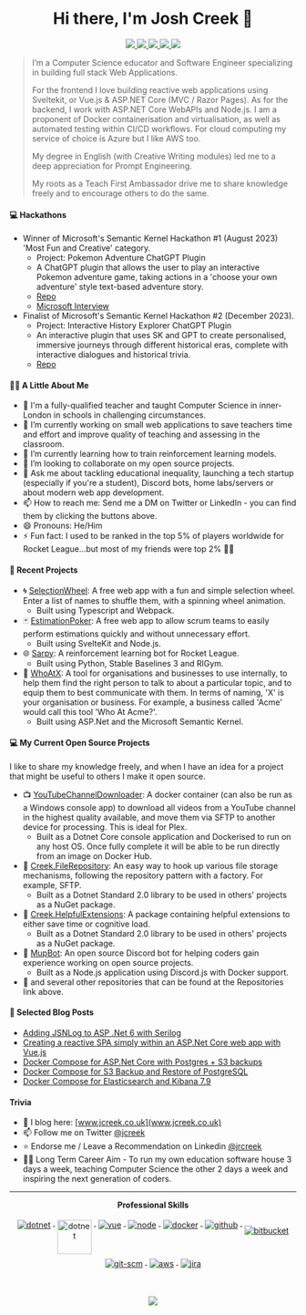 <h1 align="center">Hi there, I'm Josh Creek 👋</h1>

<p align="center"> 
 <a href="https://twitter.com/jcreek23" alt="Josh's Twitter">
   <img src="https://img.shields.io/badge/-@jcreek23-%231DA1F2?style=flat-square&logo=twitter&logoColor=ffffff" />
 </a>
 <a href="https://github.com/jcreek" alt="Josh's Github">
   <img src="https://img.shields.io/badge/-@jcreek-%23181717?style=flat-square&logo=github" />
 </a>
 <a href="https://www.linkedin.com/in/jrcreek" alt="Josh's LinkedIn">
   <img src="https://img.shields.io/badge/-jrcreek-blue?style=flat-square&logo=Linkedin&logoColor=white&link=https://www.linkedin.com/in/jrcreek" />
 </a>
 <a href="https://www.jcreek.co.uk/" alt="Josh's Blog">
   <img src="https://img.shields.io/badge/jcreek.co.uk-brightgreen?style=flat-square" />
 </a>
 <a>
   <img src="https://komarev.com/ghpvc/?username=jcreek&color=blueviolet&style=flat-square" />
 </a>
</p>

> I’m a Computer Science educator and Software Engineer specializing in building full stack Web Applications.
> 
> For the frontend I love building reactive web applications using Sveltekit, or Vue.js & ASP.NET Core (MVC / Razor Pages). As for the backend, I work with ASP.NET Core WebAPIs and Node.js. I am a proponent of Docker containerisation and virtualisation, as well as automated testing within CI/CD workflows. For cloud computing my service of choice is Azure but I like AWS too.
>
> My degree in English (with Creative Writing modules) led me to a deep appreciation for Prompt Engineering.
>
> My roots as a Teach First Ambassador drive me to share knowledge freely and to encourage others to do the same.

#### 💻 Hackathons

- Winner of Microsoft's Semantic Kernel Hackathon #1 (August 2023) 'Most Fun and Creative' category.
  - Project: Pokemon Adventure ChatGPT Plugin
  - A ChatGPT plugin that allows the user to play an interactive Pokemon adventure game, taking actions in a 'choose your own adventure' style text-based adventure story.
  - [Repo](https://github.com/jcreek/PokemonAdventureChatGPTPlugin)
  - [Microsoft Interview](https://www.youtube.com/watch?v=C-UhdzCwfhY)
  <!-- - [Interview backup](https://www.youtube.com/watch?v=o6QmmIG7QJc) -->
- Finalist of Microsoft's Semantic Kernel Hackathon #2 (December 2023).
  - Project: Interactive History Explorer ChatGPT Plugin
  - An interactive plugin that uses SK and GPT to create personalised, immersive journeys through different historical eras, complete with interactive dialogues and historical trivia.
  - [Repo](https://github.com/jcreek/HistoryExplorerChatGPTPlugin)
  <!-- - [Microsoft Blog Post]() -->

#### 👨‍🏫 A Little About Me

- 📜 I'm a fully-qualified teacher and taught Computer Science in inner-London in schools in challenging circumstances.
- 🔭 I’m currently working on small web applications to save teachers time and effort and improve quality of teaching and assessing in the classroom.
- 🌱 I’m currently learning how to train reinforcement learning models.
- 👯 I’m looking to collaborate on my open source projects.
- 💬 Ask me about tackling educational inequality, launching a tech startup (especially if you're a student), Discord bots, home labs/servers or about modern web app development.
- 📫 How to reach me: Send me a DM on Twitter or LinkedIn - you can find them by clicking the buttons above.
- 😄 Pronouns: He/Him
- ⚡ Fun fact: I used to be ranked in the top 5% of players worldwide for Rocket League...but most of my friends were top 2% 🤦‍♂️
<!-- - 🤔 I’m looking for help with ... -->

#### 🚀 Recent Projects

- 🌀 [SelectionWheel](https://github.com/jcreek/SelectionWheel): A free web app with a fun and simple selection wheel. Enter a list of names to shuffle them, with a spinning wheel animation.
  - Built using Typescript and Webpack.
- 🃏 [EstimationPoker](https://github.com/jcreek/EstimationPoker): A free web app to allow scrum teams to easily perform estimations quickly and without unnecessary effort.
  - Built using SvelteKit and Node.js.
- 🌐 [Sarpy](https://github.com/jcreek/Sarpy): A reinforcement learning bot for Rocket League.
  - Built using Python, Stable Baselines 3 and RlGym.
- 🧐 [WhoAtX](https://github.com/jcreek/WhoAtX): A tool for organisations and businesses to use internally, to help them find the right person to talk to about a particular topic, and to equip them to best communicate with them. In terms of naming, 'X' is your organisation or business. For example, a business called 'Acme' would call this tool 'Who At Acme?'.
  - Built using ASP.Net and the Microsoft Semantic Kernel.

#### 💻 My Current Open Source Projects

I like to share my knowledge freely, and when I have an idea for a project that might be useful to others I make it open source.

- 📺 [YouTubeChannelDownloader](https://github.com/jcreek/YouTubeChannelDownloader): A docker container (can also be run as a Windows console app) to download all videos from a YouTube channel in the highest quality available, and move them via SFTP to another device for processing. This is ideal for Plex.
  - Built as a Dotnet Core console application and Dockerised to run on any host OS. Once fully complete it will be able to be run directly from an image on Docker Hub.
- 📁 [Creek.FileRepository](https://github.com/jcreek/Creek.FileRepository): An easy way to hook up various file storage mechanisms, following the repository pattern with a factory. For example, SFTP.
  - Built as a Dotnet Standard 2.0 library to be used in others' projects as a NuGet package.
- 🦥 [Creek.HelpfulExtensions](https://github.com/jcreek/Creek.HelpfulExtensions): A package containing helpful extensions to either save time or cognitive load.
  - Built as a Dotnet Standard 2.0 library to be used in others' projects as a NuGet package.
- 🦾 [MupBot](https://github.com/jcreek/MupBot): An open source Discord bot for helping coders gain experience working on open source projects.
  - Built as a Node.js application using Discord.js with Docker support.
- 🥇 and several other repositories that can be found at the Repositories link above.

#### 📙 Selected Blog Posts

- [Adding JSNLog to ASP .Net 6 with Serilog](https://www.jcreek.co.uk/web-dev/jsnlog-asp-net-6.html)
- [Creating a reactive SPA simply within an ASP.Net Core web app with Vue.js](https://www.jcreek.co.uk/web-dev/simple-vue-spa-in-asp-dotnet-core.html)
- [Docker Compose for ASP.Net Core with Postgres + S3 backups](https://www.jcreek.co.uk/deploying/docker-compose-for-asp-net-core-with-postgres-and-s3-backups.html)
- [Docker Compose for S3 Backup and Restore of PostgreSQL](https://www.jcreek.co.uk/deploying/docker-compose-s3-postgres-backup-and-restore.html)
- [Docker Compose for Elasticsearch and Kibana 7.9](https://www.jcreek.co.uk/deploying/elasticsearch-and-kibana.html)

#### Trivia

- 📝 I blog here: [www.jcreek.co.uk](www.jcreek.co.uk)
- 📫 Follow me on Twitter [@jcreek](https://twitter.com/jcreek)
- ⭐ Endorse me / Leave a Recommendation on Linkedin [@jrcreek](https://www.linkedin.com/in/jrcreek/)
- 👨‍💼 Long Term Career Aim - To run my own education software house 3 days a week, teaching Computer Science the other 2 days a week and inspiring the next generation of coders.

---

<p align="center"> 
 <strong>
  Professional Skills
  </strong>
</p>

<p align="center">
  <a href="https://dotnet.microsoft.com/">
    <img src="https://www.vectorlogo.zone/logos/dotnet/dotnet-ar21.svg" alt="dotnet" style="vertical-align:top; margin:4px;">
  </a>
  <a href="https://dotnet.microsoft.com/">
    <img src="https://upload.wikimedia.org/wikipedia/commons/e/ee/.NET_Core_Logo.svg" height="60px" alt="dotnet" style="vertical-align:top; margin:4px;">
  </a>
  <a href="https://vuejs.org/">
    <img src="https://www.vectorlogo.zone/logos/vuejs/vuejs-ar21.svg" alt="vue" style="vertical-align:top; margin:4px;">
  </a>
  <a href="https://nodejs.org/en/">
    <img src="https://www.vectorlogo.zone/logos/nodejs/nodejs-horizontal.svg" alt="node" style="vertical-align:top; margin:4px;">
  </a>
  <a href="https://hub.docker.com/">
    <img src="https://www.vectorlogo.zone/logos/docker/docker-ar21.svg" alt="docker" style="vertical-align:top; margin:4px">
  </a>
  <a href="https://www.github.com">
    <img src="https://www.vectorlogo.zone/logos/github/github-ar21.svg" alt="github" style="vertical-align:top; margin:4px">
  </a>
  <a href="https://bitbucket.org/product">
    <img src="https://www.vectorlogo.zone/logos/bitbucket/bitbucket-official.svg" alt="bitbucket" style="vertical-align:top; margin:4px; padding-top:10px;">
  </a>
  <a href="https://www.git.com">
    <img src="https://www.vectorlogo.zone/logos/git-scm/git-scm-ar21.svg" alt="git-scm" style="vertical-align:top; margin:4px">
  </a>
  <a href="https://aws.amazon.com/">
    <img src="https://www.vectorlogo.zone/logos/amazon_aws/amazon_aws-ar21.svg" alt="aws" style="vertical-align:top; margin:4px">
  </a>
  <a href="https://www.atlassian.com/software/jira">
    <img src="https://www.vectorlogo.zone/logos/atlassian_jira/atlassian_jira-ar21.svg" alt="jira" style="vertical-align:top; margin:4px">
  </a>
</p>
<br/>

<p align="center">
  <a href="#" alt="Josh's Github Stats"><img src="https://github-readme-stats.vercel.app/api?username=jcreek" /></a>
</p>
